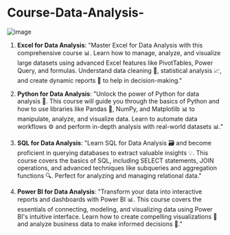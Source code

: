 # Course-Data-Analysis-
![image](https://github.com/user-attachments/assets/bb9d2a48-95f9-4598-b827-8732500c9492)

1. **Excel for Data Analysis**:
   "Master Excel for Data Analysis with this comprehensive course 📊. Learn how to manage, analyze, and visualize large datasets using advanced Excel features like PivotTables, Power Query, and formulas. Understand data cleaning 🧹, statistical analysis 📈, and create dynamic reports 📑 to help in decision-making."

2. **Python for Data Analysis**:
   "Unlock the power of Python for data analysis 🐍. This course will guide you through the basics of Python and how to use libraries like Pandas 🐼, NumPy, and Matplotlib 📊 to manipulate, analyze, and visualize data. Learn to automate data workflows ⚙️ and perform in-depth analysis with real-world datasets 📊."

3. **SQL for Data Analysis**:
   "Learn SQL for Data Analysis 🗃️ and become proficient in querying databases to extract valuable insights 💡. This course covers the basics of SQL, including SELECT statements, JOIN operations, and advanced techniques like subqueries and aggregation functions 🔍. Perfect for analyzing and managing relational data."

4. **Power BI for Data Analysis**:
   "Transform your data into interactive reports and dashboards with Power BI 📊. This course covers the essentials of connecting, modeling, and visualizing data using Power BI's intuitive interface. Learn how to create compelling visualizations 🎨 and analyze business data to make informed decisions 💼."

